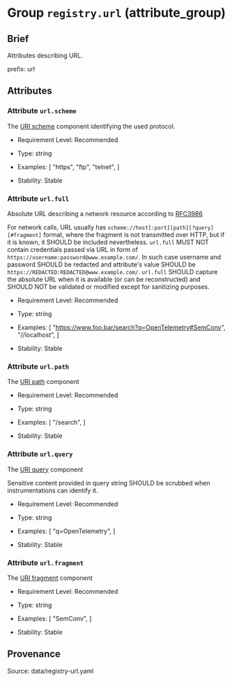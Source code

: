 # Group `registry.url` (attribute_group)

## Brief

Attributes describing URL.

prefix: url

## Attributes


### Attribute `url.scheme`

The [URI scheme](https://www.rfc-editor.org/rfc/rfc3986#section-3.1) component identifying the used protocol.


- Requirement Level: Recommended

- Type: string
- Examples: [
    "https",
    "ftp",
    "telnet",
]

- Stability: Stable


### Attribute `url.full`

Absolute URL describing a network resource according to [RFC3986](https://www.rfc-editor.org/rfc/rfc3986)


For network calls, URL usually has `scheme://host[:port][path][?query][#fragment]` format, where the fragment is not transmitted over HTTP, but if it is known, it SHOULD be included nevertheless.
`url.full` MUST NOT contain credentials passed via URL in form of `https://username:password@www.example.com/`. In such case username and password SHOULD be redacted and attribute's value SHOULD be `https://REDACTED:REDACTED@www.example.com/`.
`url.full` SHOULD capture the absolute URL when it is available (or can be reconstructed) and SHOULD NOT be validated or modified except for sanitizing purposes.

- Requirement Level: Recommended

- Type: string
- Examples: [
    "https://www.foo.bar/search?q=OpenTelemetry#SemConv",
    "//localhost",
]

- Stability: Stable


### Attribute `url.path`

The [URI path](https://www.rfc-editor.org/rfc/rfc3986#section-3.3) component


- Requirement Level: Recommended

- Type: string
- Examples: [
    "/search",
]

- Stability: Stable


### Attribute `url.query`

The [URI query](https://www.rfc-editor.org/rfc/rfc3986#section-3.4) component


Sensitive content provided in query string SHOULD be scrubbed when instrumentations can identify it.

- Requirement Level: Recommended

- Type: string
- Examples: [
    "q=OpenTelemetry",
]

- Stability: Stable


### Attribute `url.fragment`

The [URI fragment](https://www.rfc-editor.org/rfc/rfc3986#section-3.5) component


- Requirement Level: Recommended

- Type: string
- Examples: [
    "SemConv",
]

- Stability: Stable



## Provenance

Source: data/registry-url.yaml

